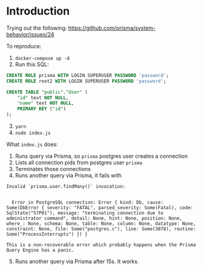 # Introduction

Trying out the following: https://github.com/prisma/system-behavior/issues/24

To reproduce:

1. `docker-compose up -d`
2. Run this SQL:

```sql
CREATE ROLE prisma WITH LOGIN SUPERUSER PASSWORD 'password';
CREATE ROLE root2 WITH LOGIN SUPERUSER PASSWORD 'password';

CREATE TABLE "public"."User" (
    "id" text NOT NULL,
    "name" text NOT NULL,
    PRIMARY KEY ("id")
);
```

3. `yarn`
4. `node index.js`

What `index.js` does:

1. Runs query via Prisma, so `prisma` postgres user creates a connection
2. Lists all connection pids from postgres user `prisma`
3. Terminates those connections
4. Runs another query via Prisma, it fails with

```
Invalid `prisma.user.findMany()` invocation:


  Error in PostgreSQL connection: Error { kind: Db, cause: Some(DbError { severity: "FATAL", parsed_severity: Some(Fatal), code: SqlState("57P01"), message: "terminating connection due to administrator command", detail: None, hint: None, position: None, where_: None, schema: None, table: None, column: None, datatype: None, constraint: None, file: Some("postgres.c"), line: Some(3078), routine: Some("ProcessInterrupts") }) }

This is a non-recoverable error which probably happens when the Prisma Query Engine has a panic.
```

5. Runs another query via Prisma after 15s. It works.
